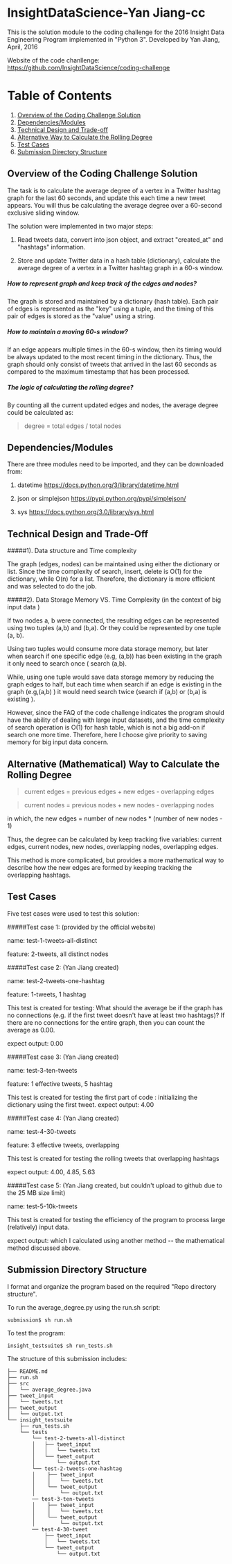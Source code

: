 # InsightDataScience-Yan Jiang-cc

This is the solution module to the coding challenge for the 2016 Insight Data Engineering Program implemented in "Python 3".
Developed by Yan Jiang, April, 2016

Website of the code chanllenge: https://github.com/InsightDataScience/coding-challenge

# Table of Contents
1. [Overview of the Coding Challenge Solution](README.md#code-summary)
2. [Dependencies/Modules](README.md#Dependencies/Modules)
3. [Technical Design and Trade-off](README.md#Technical-Design-and-Trade-off)
4. [Alternative Way to Calculate the Rolling Degree](README.md#alternative-Way-to-Calculate-the-Rolling-Degree)
5. [Test Cases](README.md#test-cases)
6. [Submission Directory Structure](README.md#submission-directory-structure)


## Overview of the Coding Challenge Solution

The task is to calculate the average degree of a vertex in a Twitter hashtag graph for the last 60 seconds, and update this each time a new tweet appears. You will thus be calculating the average degree over a 60-second exclusive sliding window.

The solution were implemented in two major steps: 

1) Read tweets data, convert into json object, and extract "created_at" and "hashtags" information.

2) Store and update Twitter data in a hash table (dictionary), calculate the average degree of a vertex in a Twitter hashtag graph in a 60-s window.

##### How to represent graph and keep track of the edges and nodes?

The graph is stored and maintained by a dictionary (hash table). Each pair of edges is represented as the "key" using a tuple, and the timing of this pair of edges is stored as the "value" using a string.  

##### How to maintain a moving 60-s window?

If an edge appears multiple times in the 60-s window, then its timing would be always updated to the most recent timing in the dictionary. 
Thus, the graph should only consist of tweets that arrived in the last 60 seconds as compared to the maximum timestamp that has been processed.

##### The logic of calculating the rolling degree?

By counting all the current updated edges and nodes, the average degree could be calculated as:

> degree = total edges / total nodes


## Dependencies/Modules
There are three modules need to be imported, and they can be downloaded from:

1) datetime
https://docs.python.org/3/library/datetime.html

2) json or simplejson
https://pypi.python.org/pypi/simplejson/

3) sys
https://docs.python.org/3.0/library/sys.html

## Technical Design and Trade-Off
#####1). Data structure and Time complexity

The graph (edges, nodes) can be maintained using either the dictionary or list. Since the time complexity of search, insert, delete is O(1) for the dictionary, while O(n) for a list. Therefore, the dictionary is more efficient and was selected to do the job. 

#####2). Data Storage Memory VS. Time Complexity (in the context of big input data )

If two nodes a, b were connected, the resulting edges can be represented using two tuples (a,b) and (b,a). Or they could be represented by one tuple (a, b).

Using two tuples would consume more data storage memory, but later when search if one specific edge (e.g, (a,b)) has been existing in the graph it only need to search once ( search (a,b). 

While, using one tuple would save data storage memory by reducing the graph edges to half, but each time when search if an edge is existing in the graph (e.g,(a,b) ) it would need search twice (search if (a,b) or (b,a) is existing ). 

However, since the FAQ of the code challenge indicates the program should have the ability of dealing with large input datasets, and the time complexity of search operation is O(1) for hash table, which is not a big add-on if search one more time. Therefore, here I choose give priority to saving memory for big input data concern. 


## Alternative (Mathematical) Way to Calculate the Rolling Degree

> current edges = previous edges + new edges - overlapping edges

> current nodes = previous nodes + new nodes - overlapping nodes

in which, the new edges = number of new nodes * (number of new nodes - 1)

Thus, the degree can be calculated by keep tracking five variables: current edges, current nodes, new nodes, overlapping nodes, overlapping edges. 

This method is more complicated, but provides a more mathematical way to describe how the new edges are formed by keeping tracking the overlapping hashtags.  



## Test Cases
Five test cases were used to test this solution:

#####Test case 1: (provided by the official website)

name: test-1-tweets-all-distinct

feature: 2-tweets, all distinct nodes


#####Test case 2: (Yan Jiang created)

name: test-2-tweets-one-hashtag

feature: 1-tweets, 1 hashtag

This test is created for testing: What should the average be if the graph has no connections (e.g. if the first tweet doesn't have at least two hashtags)?
If there are no connections for the entire graph, then you can count the average as 0.00.

expect output: 0.00

#####Test case 3: (Yan Jiang created)

name: test-3-ten-tweets

feature: 1 effective tweets, 5 hashtag 

This test is created for testing the first part of code : initializing the dictionary using the first tweet.
expect output: 4.00

#####Test case 4: (Yan Jiang created)

name: test-4-30-tweets

feature: 3 effective tweets, overlapping

This test is created for testing the rolling tweets that overlapping hashtags 

expect output: 4.00, 4.85, 5.63

#####Test case 5: (Yan Jiang created, but couldn't upload to github due to the 25 MB size limit)

name: test-5-10k-tweets

This test is created for testing the efficiency of the program to process large (relatively) input data. 

expect output: which I calculated using another method -- the mathematical method discussed above.

## Submission Directory Structure

I format and organize the program based on the required "Repo directory structure".

To run the average_degree.py using the run.sh script: 

```
submission$ sh run.sh
```

To test the program: 

```
insight_testsuite$ sh run_tests.sh 
```
The structure of this submission includes: 
```
├── README.md 
├── run.sh
├── src
│   └── average_degree.java
├── tweet_input
│   └── tweets.txt
├── tweet_output
│   └── output.txt
└── insight_testsuite
    ├── run_tests.sh
    └── tests
        └── test-2-tweets-all-distinct
        │   ├── tweet_input
        │   │   └── tweets.txt
        │   └── tweet_output
        │       └── output.txt
        └── test-2-tweets-one-hashtag
        │    ├── tweet_input
        │    │   └── tweets.txt
        │    └── tweet_output
        │        └── output.txt
        ── test-3-ten-tweets
        │    ├── tweet_input
        │    │   └── tweets.txt
        │    └── tweet_output
        │        └── output.txt
        ── test-4-30-tweet
            ├── tweet_input
            │   └── tweets.txt
            └── tweet_output
                └── output.txt

```
